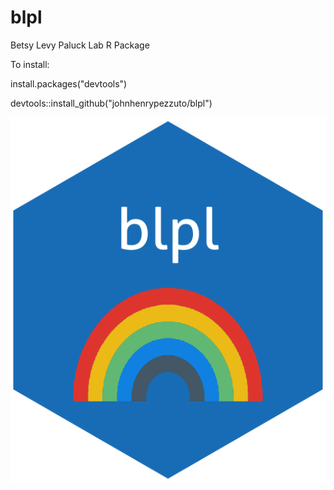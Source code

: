 # blpl
Betsy Levy Paluck Lab R Package


To install:

install.packages("devtools")

devtools::install_github("johnhenrypezzuto/blpl")


![blpl_sticker](/sticker/imgfile.png)
